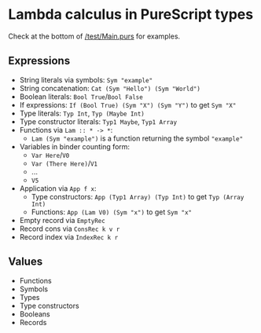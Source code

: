 # Lambda calculus in PureScript types

Check at the bottom of [/test/Main.purs](/test/Main.purs) for examples.


## Expressions

* String literals via symbols: `Sym "example"`
* String concatenation: `Cat (Sym "Hello") (Sym "World")`
* Boolean literals: `Bool True`/`Bool False`
* If expressions: `If (Bool True) (Sym "X") (Sym "Y")` to get `Sym "X"`
* Type literals: `Typ Int`, `Typ (Maybe Int)`
* Type constructor literals: `Typ1 Maybe`, `Typ1 Array`
* Functions via `Lam :: * -> *`:
  * `Lam (Sym "example")` is a function returning the symbol `"example"`
* Variables in binder counting form:
  * `Var Here`/`V0`
  * `Var (There Here)`/`V1`
  * ...
  * `V5`
* Application via `App f x`:
  * Type constructors: `App (Typ1 Array) (Typ Int)` to get `Typ (Array Int)`
  * Functions: `App (Lam V0) (Sym "x")` to get `Sym "x"`
* Empty record via `EmptyRec`
* Record cons via `ConsRec k v r`
* Record index via `IndexRec k r`


## Values

* Functions
* Symbols
* Types
* Type constructors
* Booleans
* Records
